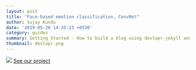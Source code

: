 ```yaml
---
layout: post
title: "Face-based emotion classification, ConvNet"
author: Sujay Kundu
date: '2019-05-20 14:35:23 +0530'
category: guides
summary: Getting Started - How to build a blog using devlopr-jekyll and Github Pages
thumbnail: devlopr.png
---
```


![](https://github.com/victorjourne/facial_emotion_CNN/emotion/gif)
[See our project](https://github.com/victorjourne/facial_emotion_CNN)
